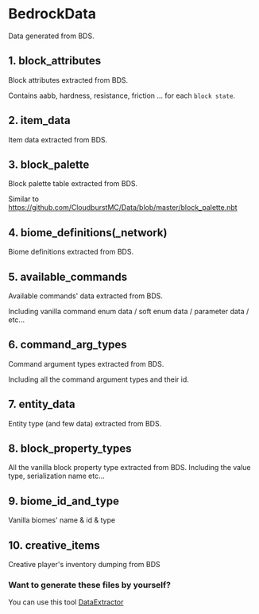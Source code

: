 # BedrockData
Data generated from BDS. 

## 1. block_attributes

Block attributes extracted from BDS.

Contains aabb, hardness, resistance, friction ... for each ```block state```.

## 2. item_data

Item data extracted from BDS.

## 3. block_palette

Block palette table extracted from BDS. 

Similar to https://github.com/CloudburstMC/Data/blob/master/block_palette.nbt

## 4. biome_definitions(_network)

Biome definitions extracted from BDS.

## 5. available_commands

Available commands' data extracted from BDS.

Including vanilla command enum data / soft enum data / parameter data / etc...

## 6. command_arg_types

Command argument types extracted from BDS.

Including all the command argument types and their id.

## 7. entity_data

Entity type (and few data) extracted from BDS.

## 8. block_property_types

All the vanilla block property type extracted from BDS. Including the value type, serialization name etc...

## 9. biome_id_and_type

Vanilla biomes' name & id & type

## 10. creative_items

Creative player's inventory dumping from BDS

### Want to generate these files by yourself?

You can use this tool [DataExtractor](https://github.com/AllayMC/DataExtractor)